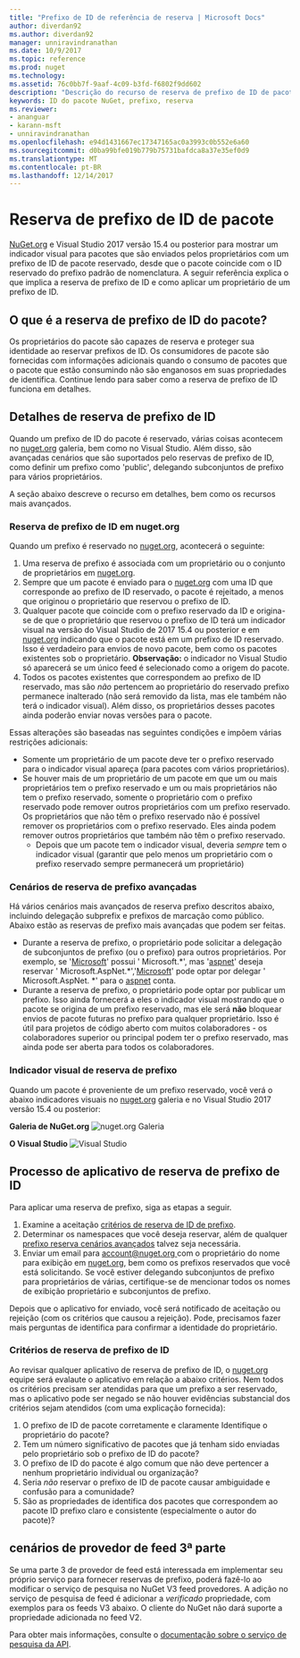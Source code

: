 ```yaml
---
title: "Prefixo de ID de referência de reserva | Microsoft Docs"
author: diverdan92
ms.author: diverdan92
manager: unniravindranathan
ms.date: 10/9/2017
ms.topic: reference
ms.prod: nuget
ms.technology: 
ms.assetid: 76c0bb7f-9aaf-4c09-b3fd-f6802f9dd602
description: "Descrição do recurso de reserva de prefixo de ID de pacote e guia do autor."
keywords: ID do pacote NuGet, prefixo, reserva
ms.reviewer:
- ananguar
- karann-msft
- unniravindranathan
ms.openlocfilehash: e94d1431667ec17347165ac0a3993c0b552e6a60
ms.sourcegitcommit: d0ba99bfe019b779b75731bafdca8a37e35ef0d9
ms.translationtype: MT
ms.contentlocale: pt-BR
ms.lasthandoff: 12/14/2017
---
```

# <a name="package-id-prefix-reservation"></a>Reserva de prefixo de ID de pacote
[NuGet.org](https://www.nuget.org/) e Visual Studio 2017 versão 15.4 ou posterior para mostrar um indicador visual para pacotes que são enviados pelos proprietários com um prefixo de ID de pacote reservado, desde que o pacote coincide com o ID reservado do prefixo padrão de nomenclatura. A seguir referência explica o que implica a reserva de prefixo de ID e como aplicar um proprietário de um prefixo de ID.

## <a name="what-is-package-id-prefix-reservation"></a>O que é a reserva de prefixo de ID do pacote?
Os proprietários do pacote são capazes de reserva e proteger sua identidade ao reservar prefixos de ID. Os consumidores de pacote são fornecidas com informações adicionais quando o consumo de pacotes que o pacote que estão consumindo não são enganosos em suas propriedades de identifica. Continue lendo para saber como a reserva de prefixo de ID funciona em detalhes.

## <a name="id-prefix-reservation-details"></a>Detalhes de reserva de prefixo de ID 
Quando um prefixo de ID do pacote é reservado, várias coisas acontecem no [nuget.org](https://www.nuget.org/) galeria, bem como no Visual Studio. Além disso, são avançadas cenários que são suportados pelo reservas de prefixo de ID, como definir um prefixo como 'public', delegando subconjuntos de prefixo para vários proprietários.

A seção abaixo descreve o recurso em detalhes, bem como os recursos mais avançados.

### <a name="id-prefix-reservation-on-nugetorg"></a>Reserva de prefixo de ID em nuget.org
Quando um prefixo é reservado no [nuget.org](https://www.nuget.org/), acontecerá o seguinte:
1. Uma reserva de prefixo é associada com um proprietário ou o conjunto de proprietários em [nuget.org](https://www.nuget.org/). 
2. Sempre que um pacote é enviado para o [nuget.org](https://www.nuget.org/) com uma ID que corresponde ao prefixo de ID reservado, o pacote é rejeitado, a menos que originou o proprietário que reservou o prefixo de ID.
3. Qualquer pacote que coincide com o prefixo reservado da ID e origina-se de que o proprietário que reservou o prefixo de ID terá um indicador visual na versão do Visual Studio de 2017 15.4 ou posterior e em [nuget.org](https://www.nuget.org/) indicando que o pacote está em um prefixo de ID reservado. Isso é verdadeiro para envios de novo pacote, bem como os pacotes existentes sob o proprietário. **Observação:** o indicador no Visual Studio só aparecerá se um único feed é selecionado como a origem do pacote. 
4. Todos os pacotes existentes que correspondem ao prefixo de ID reservado, mas são *não* pertencem ao proprietário do reservado prefixo permanece inalterado (não será removido da lista, mas ele também não terá o indicador visual). Além disso, os proprietários desses pacotes ainda poderão enviar novas versões para o pacote.

Essas alterações são baseadas nas seguintes condições e impõem várias restrições adicionais:
* Somente um proprietário de um pacote deve ter o prefixo reservado para o indicador visual apareça (para pacotes com vários proprietários).
* Se houver mais de um proprietário de um pacote em que um ou mais proprietários tem o prefixo reservado e um ou mais proprietários não tem o prefixo reservado, somente o proprietário com o prefixo reservado pode remover outros proprietários com um prefixo reservado. Os proprietários que não têm o prefixo reservado não é possível remover os proprietários com o prefixo reservado. Eles ainda podem remover outros proprietários que também não têm o prefixo reservado.
  * Depois que um pacote tem o indicador visual, deveria *sempre* tem o indicador visual (garantir que pelo menos um proprietário com o prefixo reservado sempre permanecerá um proprietário)

### <a name="advanced-prefix-reservation-scenarios"></a>Cenários de reserva de prefixo avançadas
Há vários cenários mais avançados de reserva prefixo descritos abaixo, incluindo delegação subprefix e prefixos de marcação como público. Abaixo estão as reservas de prefixo mais avançadas que podem ser feitas. 

* Durante a reserva de prefixo, o proprietário pode solicitar a delegação de subconjuntos de prefixo (ou o prefixo) para outros proprietários. Por exemplo, se '[Microsoft](https://www.nuget.org/profiles/microsoft)' possui ' Microsoft.\*', mas '[aspnet](https://www.nuget.org/profiles/aspnet)' deseja reservar ' Microsoft.AspNet.\*','[Microsoft](https://www.nuget.org/profiles/microsoft)' pode optar por delegar ' Microsoft.AspNet. \*' para o [aspnet](https://www.nuget.org/profiles/aspnet) conta.
*  Durante a reserva de prefixo, o proprietário pode optar por publicar um prefixo. Isso ainda fornecerá a eles o indicador visual mostrando que o pacote se origina de um prefixo reservado, mas ele será **não** bloquear envios de pacote futuras no prefixo para qualquer proprietário. Isso é útil para projetos de código aberto com muitos colaboradores - os colaboradores superior ou principal podem ter o prefixo reservado, mas ainda pode ser aberta para todos os colaboradores. 

### <a name="prefix-reservation-visual-indicator"></a>Indicador visual de reserva de prefixo
Quando um pacote é proveniente de um prefixo reservado, você verá o abaixo indicadores visuais no [nuget.org](https://www.nuget.org/) galeria e no Visual Studio 2017 versão 15.4 ou posterior:

**Galeria de NuGet.org**
![nuget.org Galeria](media/nuget-gallery-reserved-prefix.png)

**O Visual Studio**
![Visual Studio](media/visual-studio-reserved-prefix.png)

## <a name="id-prefix-reservation-application-process"></a>Processo de aplicativo de reserva de prefixo de ID
Para aplicar uma reserva de prefixo, siga as etapas a seguir. 
1. Examine a aceitação [critérios de reserva de ID de prefixo](#id-prefix-reservation-criteria).
2. Determinar os namespaces que você deseja reservar, além de qualquer [prefixo reserva cenários avançados](#advanced-prefix-reservation-scenarios) talvez seja necessária.
3. Enviar um email para [ account@nuget.org ](mailto:account@nuget.org) com o proprietário do nome para exibição em [nuget.org](https://www.nuget.org/), bem como os prefixos reservados que você está solicitando. Se você estiver delegando subconjuntos de prefixo para proprietários de várias, certifique-se de mencionar todos os nomes de exibição proprietário e subconjuntos de prefixo.

Depois que o aplicativo for enviado, você será notificado de aceitação ou rejeição (com os critérios que causou a rejeição). Pode, precisamos fazer mais perguntas de identifica para confirmar a identidade do proprietário. 

### <a name="id-prefix-reservation-criteria"></a>Critérios de reserva de prefixo de ID
Ao revisar qualquer aplicativo de reserva de prefixo de ID, o [nuget.org](https://www.nuget.org/) equipe será evalaute o aplicativo em relação a abaixo critérios. Nem todos os critérios precisam ser atendidas para que um prefixo a ser reservado, mas o aplicativo pode ser negado se não houver evidências substancial dos critérios sejam atendidos (com uma explicação fornecida):
1. O prefixo de ID de pacote corretamente e claramente Identifique o proprietário do pacote?
2. Tem um número significativo de pacotes que já tenham sido enviadas pelo proprietário sob o prefixo de ID do pacote?
3. O prefixo de ID do pacote é algo comum que não deve pertencer a nenhum proprietário individual ou organização?
4. Seria *não* reservar o prefixo de ID de pacote causar ambiguidade e confusão para a comunidade?
5. São as propriedades de identifica dos pacotes que correspondem ao pacote ID prefixo claro e consistente (especialmente o autor do pacote)?

## <a name="3rd-party-feed-provider-scenarios"></a>cenários de provedor de feed 3ª parte
Se uma parte 3 de provedor de feed está interessada em implementar seu próprio serviço para fornecer reservas de prefixo, poderá fazê-lo ao modificar o serviço de pesquisa no NuGet V3 feed provedores. A adição no serviço de pesquisa de feed é adicionar a *verificado* propriedade, com exemplos para os feeds V3 abaixo. O cliente do NuGet não dará suporte a propriedade adicionada no feed V2.

Para obter mais informações, consulte o [documentação sobre o serviço de pesquisa da API](../api/search-query-service-resource.md).
